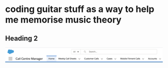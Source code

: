 # coding guitar stuff as a way to help me memorise music theory
## Heading 2

![what](https://github.com/ivanherselman1/guitar/blob/main/Screenshot%202021-02-18%20at%2009.33.49.png?raw=true)
